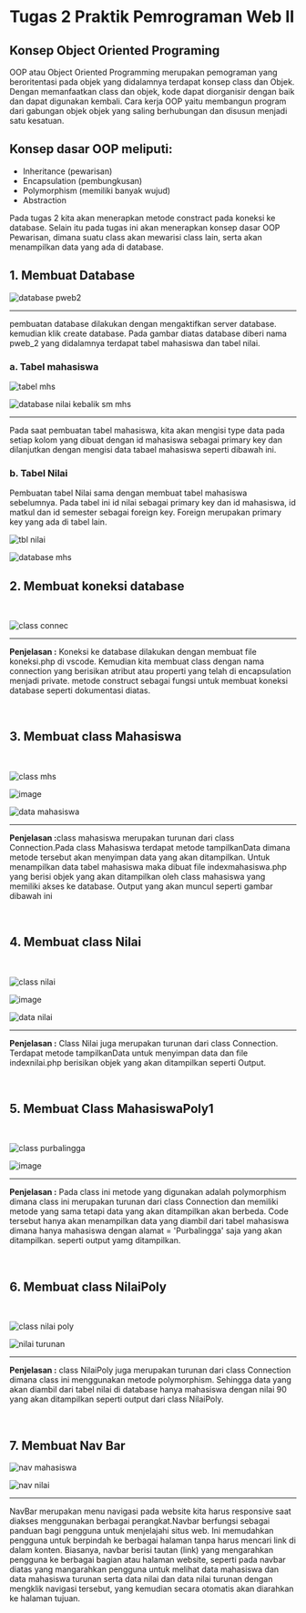 # Tugas 2 Praktik Pemrograman Web II
<h2>Konsep Object Oriented Programing</h2>
<p></p>OOP atau Object Oriented Programming merupakan pemograman yang beroritentasi pada objek yang didalamnya terdapat konsep class dan Objek. Dengan memanfaatkan class dan objek, kode dapat diorganisir dengan baik dan dapat digunakan kembali. Cara kerja OOP yaitu membangun program dari gabungan objek objek yang saling berhubungan dan disusun menjadi satu kesatuan.</p>
<h2>Konsep dasar OOP meliputi:</h2>
<ul>
  <li> Inheritance (pewarisan)</li>
  <li> Encapsulation (pembungkusan)</li>
  <li> Polymorphism (memiliki banyak wujud)</li>
  <li> Abstraction</li>
</ul>
<p>Pada tugas 2 kita akan menerapkan metode constract pada koneksi ke database. Selain itu pada tugas ini akan menerapkan konsep dasar OOP Pewarisan, dimana suatu class akan mewarisi class lain, serta akan menampilkan data yang ada di database.</p>
<h2>1. Membuat Database</h2>

![database pweb2](https://github.com/user-attachments/assets/1fc1b4b4-ae07-461f-a5db-acd3e53114db)<br><hr>

pembuatan database dilakukan dengan mengaktifkan server database. kemudian klik create database. Pada gambar diatas database diberi nama pweb_2 yang didalamnya terdapat tabel mahasiswa dan tabel nilai.

<h3>a. Tabel mahasiswa</h3>


![tabel mhs](https://github.com/user-attachments/assets/3ed81282-e543-4dd1-9125-f902a015e9cf)<br>


![database nilai kebalik sm mhs](https://github.com/user-attachments/assets/abf00999-3b66-4b29-b29e-e5fde7b9c655)<br><hr>


Pada saat pembuatan tabel mahasiswa, kita akan mengisi type data pada setiap kolom yang dibuat dengan id mahasiswa sebagai primary key dan dilanjutkan dengan mengisi data tabael mahasiswa seperti dibawah ini.<br>

<h3>b. Tabel Nilai</h3>
Pembuatan tabel Nilai sama dengan membuat tabel mahasiswa sebelumnya. Pada tabel ini id nilai sebagai primary key dan id mahasiswa, id matkul dan id semester sebagai foreign key. Foreign merupakan primary key yang ada di tabel lain. <br>


![tbl nilai](https://github.com/user-attachments/assets/9be91eec-9abc-4902-b6a9-e2cdc6906c80)<br>



![database mhs](https://github.com/user-attachments/assets/f6bb7e63-7c48-4850-b59b-d5cf453602bd)<br>



<h2>2. Membuat koneksi database</h2><br>


![class connec](https://github.com/user-attachments/assets/2f72687c-813e-4190-b070-14f9d100e9ff)<br><hr>



<p><b>Penjelasan :</b> Koneksi ke database dilakukan dengan membuat file koneksi.php di vscode. Kemudian kita membuat class dengan nama connection yang berisikan atribut atau properti yang telah di encapsulation menjadi private. metode construct sebagai fungsi untuk membuat koneksi database seperti dokumentasi diatas. </p><br>

<h2>3. Membuat class Mahasiswa</h2><br>


![class mhs](https://github.com/user-attachments/assets/5d4ff91c-01be-4f04-bd57-3b393db9a745)<br>



![image](https://github.com/user-attachments/assets/51744ee1-859d-44a5-b468-f1b72aaf6a13)<br>



![data mahasiswa](https://github.com/user-attachments/assets/3a35dfb8-1a9a-4f22-a910-dba76f6b2133)<br><hr>



<p><b>Penjelasan :</b>class mahasiswa merupakan turunan dari class Connection.Pada class Mahasiswa terdapat metode tampilkanData dimana metode tersebut akan menyimpan data yang akan ditampilkan. Untuk menampilkan data tabel mahasiswa maka dibuat file indexmahasiswa.php yang berisi objek yang akan ditampilkan oleh class mahasiswa yang memiliki akses ke database. Output yang akan muncul seperti gambar dibawah ini</p><br>



<h2>4. Membuat class Nilai</h2><br>


![class nilai](https://github.com/user-attachments/assets/702c65e7-10e1-484c-8aff-f68d53656b4d)<br>



![image](https://github.com/user-attachments/assets/ae673ffb-0d09-462b-81bc-fbd8b3f5b5da)<br>




![data nilai](https://github.com/user-attachments/assets/68e48c49-b7ce-4cae-aa61-21dc6d3b0dec)<br><hr>



<p><b>Penjelasan :</b> Class Nilai juga merupakan turunan dari class Connection. Terdapat metode tampilkanData untuk menyimpan data dan file indexnilai.php berisikan objek yang akan ditampilkan seperti Output.</p><br>


<h2>5. Membuat Class MahasiswaPoly1</h2><br>

![class purbalingga](https://github.com/user-attachments/assets/935b843e-8564-4380-8b87-067b61462141)<br>




![image](https://github.com/user-attachments/assets/db87bf41-407a-4671-989b-1165102506dd)<br><hr>



<p><b>Penjelasan :</b> Pada class ini metode yang digunakan adalah polymorphism dimana class ini merupakan turunan dari class Connection dan memiliki metode yang sama tetapi data yang akan ditampilkan akan berbeda. Code tersebut hanya akan menampilkan data yang diambil dari tabel  mahasiswa dimana hanya mahasiswa dengan alamat = 'Purbalingga' saja yang akan ditampilkan. seperti output yamg ditampilkan. </p><br>



<h2>6. Membuat class NilaiPoly</h2><br>

![class nilai poly](https://github.com/user-attachments/assets/321f0d43-b495-4b4c-ba95-3cfadfa80d7f)<br>



![nilai turunan](https://github.com/user-attachments/assets/97d1fa09-8909-4812-88ec-aca97d8708eb)<br><hr>


<p><b>Penjelasan :</b> class NilaiPoly juga merupakan turunan dari class Connection dimana class ini menggunakan metode polymorphism. Sehingga data yang akan diambil dari tabel nilai di database hanya mahasiswa dengan nilai 90 yang akan ditampilkan seperti output dari class NilaiPoly.</p><br>


<h2>7. Membuat Nav Bar</h2>

![nav mahasiswa](https://github.com/user-attachments/assets/996f1e35-be05-40fa-a6ee-0148eafca1ff)



![nav nilai](https://github.com/user-attachments/assets/95bdfa7d-87c6-4a20-b1b4-44d678fab0cf)<br><hr>


<p>NavBar merupakan menu navigasi pada website kita harus responsive saat diakses menggunakan berbagai perangkat.Navbar berfungsi sebagai panduan bagi pengguna untuk menjelajahi situs web. Ini memudahkan pengguna untuk berpindah ke berbagai halaman tanpa harus mencari link di dalam konten. Biasanya, navbar berisi tautan (link) yang mengarahkan pengguna ke berbagai bagian atau halaman website, seperti pada navbar diatas yang mangarahkan pengguna untuk melihat data mahasiswa dan data mahasiswa turunan serta data nilai dan data nilai turunan dengan mengklik navigasi tersebut, yang kemudian secara otomatis akan diarahkan ke halaman tujuan.</p>



